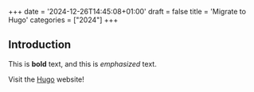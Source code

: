 +++
date = '2024-12-26T14:45:08+01:00'
draft = false
title = 'Migrate to Hugo'
categories = ["2024"]
+++
## Introduction

This is **bold** text, and this is *emphasized* text.

Visit the [Hugo](https://gohugo.io) website!
